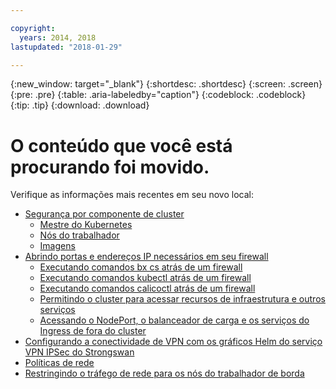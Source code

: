 ```yaml
---

copyright:
  years: 2014, 2018
lastupdated: "2018-01-29"

---
```


{:new_window: target="_blank"}
{:shortdesc: .shortdesc}
{:screen: .screen}
{:pre: .pre}
{:table: .aria-labeledby="caption"}
{:codeblock: .codeblock}
{:tip: .tip}
{:download: .download}

# O conteúdo que você está procurando foi movido.

Verifique as informações mais recentes em seu novo local:
 - [Segurança por componente de cluster](cs_secure.html#cluster)
   - [Mestre do Kubernetes](cs_secure.html#master)
   - [Nós do trabalhador](cs_secure.html#worker)
   - [Imagens ](cs_secure.html#images)
 - [Abrindo portas e endereços IP necessários em seu firewall](cs_firewall.html#firewall)
   - [Executando comandos bx cs atrás de um firewall](cs_firewall.html#firewall_bx)
   - [Executando comandos kubectl atrás de um firewall](cs_firewall.html#firewall_kubectl)
   - [Executando comandos calicoctl atrás de um firewall](cs_firewall.html#firewall_calicoctl)
   - [Permitindo o cluster para acessar recursos de infraestrutura e outros serviços](cs_firewall.html#firewall_outbound)
   - [Acessando o NodePort, o balanceador de carga e os serviços do Ingress de fora do cluster](cs_firewall.html#firewall_inbound)
 - [Configurando a conectividade de VPN com os gráficos Helm do serviço VPN IPSec do Strongswan](cs_vpn.html#vpn)
 - [Políticas de rede](cs_network_policy.html#network_policies)
 - [Restringindo o tráfego de rede para os nós do trabalhador de borda](cs_edge.html#edge)


